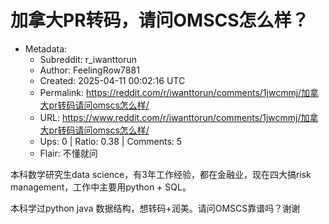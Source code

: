 # 加拿大PR转码，请问OMSCS怎么样？

- Metadata:
  - Subreddit: r_iwanttorun
  - Author: FeelingRow7881
  - Created: 2025-04-11 00:02:16 UTC
  - Permalink: https://reddit.com/r/iwanttorun/comments/1jwcmmj/加拿大pr转码请问omscs怎么样/
  - URL: https://www.reddit.com/r/iwanttorun/comments/1jwcmmj/加拿大pr转码请问omscs怎么样/
  - Ups: 0 | Ratio: 0.38 | Comments: 5
  - Flair: 不懂就问


本科数学研究生data science，有3年工作经验，都在金融业，现在四大搞risk
management，工作中主要用python + SQL。

本科学过python java 数据结构，想转码+润美。请问OMSCS靠谱吗？谢谢

